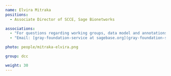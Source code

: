 ```yaml
---
name: Elvira Mitraka
positions:
  - Associate Director of SCCE, Sage Bionetworks

associations:
  - "For questions regarding working groups, data model and annotations"
  - "Email: [gray-foundation-service at sagebase.org](gray-foundation-service@sagebase.org), include 'working groups' in subject for correct routing"

photo: people/mitraka-elvira.png

group: dcc

weight: 30
---
```

